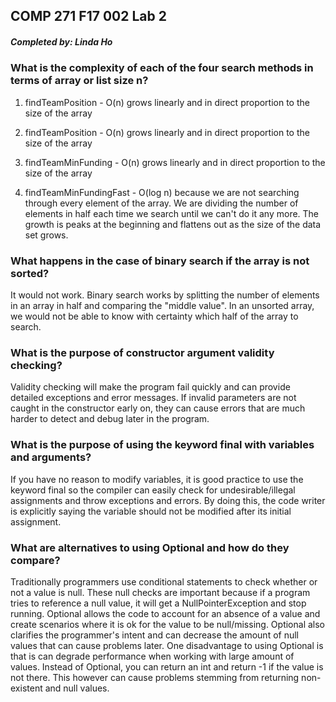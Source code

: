 
## COMP 271 F17 002 Lab 2

##### Completed by: Linda Ho

### What is the complexity of each of the four search methods in terms of array or list size n?

1.  findTeamPosition - O(n) grows linearly and in direct proportion to the size of the array

2. findTeamPosition - O(n) grows linearly and in direct proportion to the size of the array

3. findTeamMinFunding - O(n) grows linearly and in direct proportion to the size of the array

4. findTeamMinFundingFast - O(log n) because we are not searching through every element of the array. We are dividing the number of elements in half each time we search until we can't do it any more. The growth is peaks at the beginning and flattens out as the size of the data set grows.


### What happens in the case of binary search if the array is not sorted?

It would not work. Binary search works by splitting the number of elements in an array in half and comparing the "middle value". In an unsorted array, we would not be able to know with certainty which half of the array to search. 

### What is the purpose of constructor argument validity checking?

Validity checking will make the program fail quickly and can provide detailed exceptions and error messages. If invalid parameters are not caught in the constructor early on, they can cause errors that are much harder to detect and debug later in the program.


### What is the purpose of using the keyword final with variables and arguments?

If you have no reason to modify variables, it is good practice to use the keyword final so the compiler can easily check for undesirable/illegal assignments and throw exceptions and errors. By doing this, the code writer is explicitly saying the variable should not be modified after its initial assignment.


### What are alternatives to using Optional and how do they compare?

Traditionally programmers use conditional statements to check whether or not a value is null. These null checks are important because if a program tries to reference a null value, it will get a NullPointerException and stop running. Optional allows the code to account for an absence of a value and create scenarios where it is ok for the value to be null/missing. Optional also clarifies the programmer's intent and can decrease the amount of null values that can cause problems later. One disadvantage to using Optional is that is can degrade performance when working with large amount of values. Instead of Optional, you can return an int and return -1 if the value is not there. This however can cause problems stemming from returning non-existent and null values.